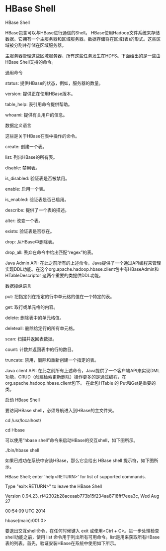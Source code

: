 # HBase Shell

HBase Shell



HBase包含可以与HBase进行通信的Shell。 HBase使用Hadoop文件系统来存储数据。它拥有一个主服务器和区域服务器。数据存储将在区域\(表\)的形式。这些区域被分割并存储在区域服务器。



主服务器管理这些区域服务器，所有这些任务发生在HDFS。下面给出的是一些由HBase Shell支持的命令。



通用命令



status: 提供HBase的状态，例如，服务器的数量。



version: 提供正在使用HBase版本。



table\_help: 表引用命令提供帮助。



whoami: 提供有关用户的信息。



数据定义语言



这些是关于HBase在表中操作的命令。



create: 创建一个表。

list: 列出HBase的所有表。

disable: 禁用表。

is\_disabled: 验证表是否被禁用。

enable: 启用一个表。

is\_enabled: 验证表是否已启用。

describe: 提供了一个表的描述。

alter: 改变一个表。

exists: 验证表是否存在。

drop: 从HBase中删除表。

drop\_all: 丢弃在命令中给出匹配“regex”的表。

Java Admin API: 在此之前所有的上述命令，Java提供了一个通过API编程来管理实现DDL功能。在这个org.apache.hadoop.hbase.client包中有HBaseAdmin和HTableDescriptor 这两个重要的类提供DDL功能。

数据操纵语言



put: 把指定列在指定的行中单元格的值在一个特定的表。

get: 取行或单元格的内容。

delete: 删除表中的单元格值。

deleteall: 删除给定行的所有单元格。

scan: 扫描并返回表数据。

count: 计数并返回表中的行的数目。

truncate: 禁用，删除和重新创建一个指定的表。

Java client API: 在此之前所有上述命令，Java提供了一个客户端API来实现DML功能，CRUD（创建检索更新删除）操作更多的是通过编程，在org.apache.hadoop.hbase.client包下。 在此包HTable 的 Put和Get是重要的类。

启动 HBase Shell



要访问HBase shell，必须导航进入到HBase的主文件夹。



cd /usr/localhost/

cd Hbase

可以使用“hbase shell”命令来启动HBase的交互shell，如下图所示。



./bin/hbase shell

如果已成功在系统中安装HBase，那么它会给出 HBase shell 提示符，如下图所示。



HBase Shell; enter 'help&lt;RETURN&gt;' for list of supported commands.

Type "exit&lt;RETURN&gt;" to leave the HBase Shell

Version 0.94.23, rf42302b28aceaab773b15f234aa8718fff7eea3c, Wed Aug 27

00:54:09 UTC 2014



hbase\(main\):001:0&gt;

要退出交互shell命令，在任何时候键入 exit 或使用&lt;Ctrl + C&gt;。进一步处理检查shell功能之前，使用 list 命令用于列出所有可用命令。list是用来获取所有HBase 表的列表。首先，验证安装HBase在系统中使用如下所示。




